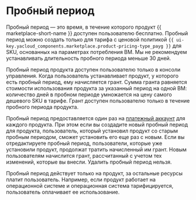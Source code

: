 # Пробный период

Пробный период — это время, в течение которого продукт {{ marketplace-short-name }} доступен пользователю бесплатно. Пробный период можно создать только для тарифа с ценовой политикой `{{ ui-key.yacloud_components.marketplace.product-pricing-type_payg }}` для SKU, основанных на параметрах потребления ВМ. Мы не рекомендуем устанавливать длительность пробного периода меньше 30 дней.

Пробный период продукта доступен пользователю только в консоли управления. Когда пользователь устанавливает продукт, у которого есть пробный период, ему начисляется грант. Сумма гранта равняется стоимости использования продукта за указанный период на одной ВМ: количество дней в пробном периоде умножается на цену самого дешевого SKU в тарифе. Грант доступен пользователю только в течение пробного периода продукта.

Пробный период предоставляется один раз на [платежный аккаунт](../../billing/concepts/billing-account.md) для каждого продукта. При этом если вы создадите новый пробный период для продукта, пользователь, который установил продукт со старым пробным периодом, сможет установить его еще раз с новым. Если вы отредактируете пробный период, пользователи, которые уже установили продукт, продолжат тратить начисленный им грант. Новым пользователям начислится грант, рассчитанный с учетом тех изменений, которые вы внесли. Удалить пробный период нельзя.

Пробный период действует только на продукт, за остальные ресурсы платит пользователь. Например, если продукт работает на операционной системе и операционная система тарифицируется, пользователь оплачивает ее использование.

